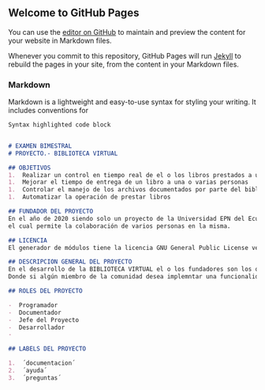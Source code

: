 ## Welcome to GitHub Pages

You can use the [editor on GitHub](https://github.com/SuntaxiWilliam-LIBRES-2020B/SuntaxiWilliam-LIBRES-2020B.github.io/edit/main/README.md) to maintain and preview the content for your website in Markdown files.

Whenever you commit to this repository, GitHub Pages will run [Jekyll](https://jekyllrb.com/) to rebuild the pages in your site, from the content in your Markdown files.

### Markdown

Markdown is a lightweight and easy-to-use syntax for styling your writing. It includes conventions for

```markdown
Syntax highlighted code block


# EXAMEN BIMESTRAL
# PROYECTO.- BIBLIOTECA VIRTUAL

## OBJETIVOS
1.  Realizar un control en tiempo real de el o los libros prestados a una persona
1.  Mejorar el tiempo de entrega de un libro a una o varias personas
1.  Controlar el manejo de los archivos documentados por parte del bibliotecario
1.  Automatizar la operación de prestar libros

## FUNDADOR DEL PROYECTO
En el año de 2020 siendo solo un proyecto de la Universidad EPN del Ecuador, William Suntaxi comienza un proyecto prometedor 
el cual permite la colaboración de varios personas en la misma.

## LICENCIA
El generador de módulos tiene la licencia GNU General Public License versión 2 o posterior.

## DESCRIPCION GENERAL DEL PROYECTO
En el desarrollo de la BIBLIOTECA VIRTUAL el o los fundadores son los que mantendrán el manejo del mismo.
Donde si algún miembro de la comunidad desea implemntar una funcionalidad nueva al proyecto, este deberá ser aprobado por el o los fundadoresy en que caso de que no hay respuesta 

## ROLES DEL PROYECTO

-  Programador
-  Documentador
-  Jefe del Proyecto
-  Desarrollador
-  

## LABELS DEL PROYECTO

1.  ´documentacion´
2.  ´ayuda´
3.  ´preguntas´

